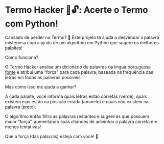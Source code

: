 # Termo Hacker 🧠🔓: Acerte o Termo com Python!

Cansado de perder no Termo? 🤔 Este projeto te ajuda a desvendar a palavra misteriosa com a ajuda de um algoritmo em Python que sugere os melhores palpites!

Como funciona?

O Termo Hacker analisa um dicionário de palavras da língua portuguesa [fonte](https://www.ime.usp.br/~pf/dicios/) e atribui uma “força” para cada palavra, baseada na frequência das letras em todas as palavras possíveis.

Mas como isso me ajuda a ganhar?

A cada palpite, você informa quais letras estão corretas (verde), quais existem mas estão na posição errada (amarelo) e quais não existem na palavra (preto).

O algoritmo então filtra as palavras restantes e sugere as que possuem maior “força”, aumentando suas chances de adivinhar a palavra correta em menos tentativas!

Que a força (das palavras) esteja com você! 💪

